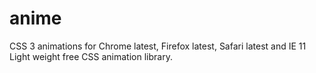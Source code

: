 # anime
CSS 3 animations for Chrome latest, Firefox latest, Safari latest and IE 11
Light weight free CSS animation library.
